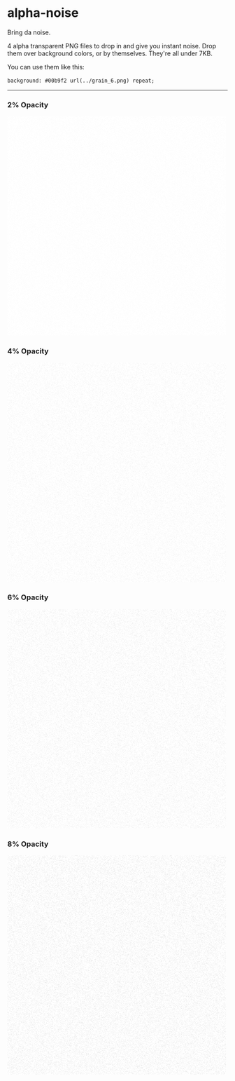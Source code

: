 alpha-noise
===========

Bring da noise.



4 alpha transparent PNG files to drop in and give you instant noise.
Drop them over background colors, or by themselves. 
They're all under 7KB.

You can use them like this:

	background: #00b9f2 url(../grain_6.png) repeat;

***

### 2% Opacity

<img src="noise/grain_2.png" alt="grain_2" width="500" height="500" />

### 4% Opacity

<img src="noise/grain_4.png" alt="grain_4" width="500" height="500" />

### 6% Opacity

<img src="noise/grain_6.png" alt="grain_6" width="500" height="500" />

### 8% Opacity

<img src="noise/grain_8.png" alt="grain_8" width="500" height="500" />